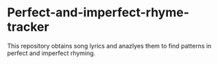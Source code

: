 # Perfect-and-imperfect-rhyme-tracker
This repository obtains song lyrics and anazlyes them to find patterns in perfect and imperfect rhyming.  
